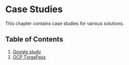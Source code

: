 # Case Studies

This chapter contains case studies for various solutions.

## Table of Contents

1. [Google study](Google_study.md)
1. [OCP TiogaPass](TiogaPass.md)
